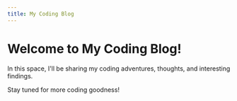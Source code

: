 ```yaml
---
title: My Coding Blog
---
```


# Welcome to My Coding Blog!

In this space, I'll be sharing my coding adventures, thoughts, and interesting findings.

Stay tuned for more coding goodness!
